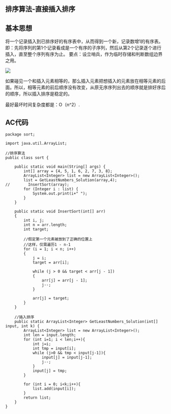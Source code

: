 ## 排序算法-直接插入排序


## 基本思想

将一个记录插入到已排序好的有序表中，从而得到一个新，记录数增1的有序表。即：先将序列的第1个记录看成是一个有序的子序列，然后从第2个记录逐个进行插入，直至整个序列有序为止。
要点：设立哨兵，作为临时存储和判断数组边界之用。

![](http://my.csdn.net/uploads/201207/17/1342520948_8667.jpg)

如果碰见一个和插入元素相等的，那么插入元素把想插入的元素放在相等元素的后面。所以，相等元素的前后顺序没有改变，从原无序序列出去的顺序就是排好序后的顺序，所以插入排序是稳定的。

最好最坏时间复杂度都是：O（n^2）.

## AC代码

```
package sort;

import java.util.ArrayList;

//排序算法
public class sort {

    public static void main(String[] args) {
        int[] array = {4, 5, 1, 6, 2, 7, 3, 8};
        ArrayList<Integer> list = new ArrayList<Integer>();
        list = GetLeastNumbers_Solution(array,4);
//        InsertSort(array);
        for (Integer i : list) {
            System.out.print(i+" ");
        }
    }

    public static void InsertSort(int[] arr)
    {
        int i, j;
        int n = arr.length;
        int target;

        //假定第一个元素被放到了正确的位置上
        //这样，仅需遍历1 - n-1
        for (i = 1; i < n; i++)
        {
            j = i;
            target = arr[i];

            while (j > 0 && target < arr[j - 1])
            {
                arr[j] = arr[j - 1];
                j--;
            }

            arr[j] = target;
        }
    }

    //插入排序
    public static ArrayList<Integer> GetLeastNumbers_Solution(int[] input, int k) {
        ArrayList<Integer> list = new ArrayList<Integer>();
        int len = input.length;
        for (int i=1; i < len;i++){
            int j=i;
            int tmp = input[i];
            while (j>0 && tmp < input[j-1]){
                input[j] = input[j-1];
                j--;
            }
            input[j] = tmp;
        }

        for (int i = 0; i<k;i++){
            list.add(input[i]);
        }
        return list;
    }
}

```